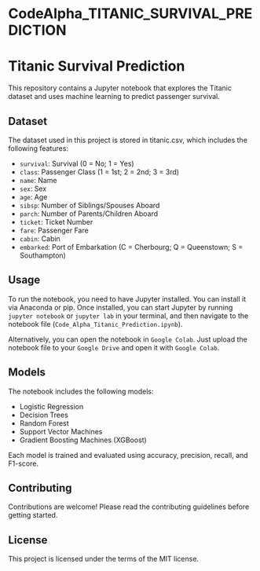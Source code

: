 # CodeAlpha_TITANIC_SURVIVAL_PREDICTION
# Titanic Survival Prediction

This repository contains a Jupyter notebook that explores the Titanic dataset and uses machine learning to predict passenger survival.

## Dataset
The dataset used in this project is stored in titanic.csv, which includes the following features:

- `survival`: Survival (0 = No; 1 = Yes)
- `class`: Passenger Class (1 = 1st; 2 = 2nd; 3 = 3rd)
- `name`: Name
- `sex`: Sex
- `age`: Age
- `sibsp`: Number of Siblings/Spouses Aboard
- `parch`: Number of Parents/Children Aboard
- `ticket`: Ticket Number
- `fare`: Passenger Fare
- `cabin`: Cabin
- `embarked`: Port of Embarkation (C = Cherbourg; Q = Queenstown; S = Southampton)

## Usage

To run the notebook, you need to have Jupyter installed. You can install it via Anaconda or pip. Once installed, you can start Jupyter by running `jupyter notebook` or `jupyter lab` in your terminal, and then navigate to the notebook file (`Code_Alpha_Titanic_Prediction.ipynb`).

Alternatively, you can open the notebook in `Google Colab`. Just upload the notebook file to your `Google Drive` and open it with `Google Colab`.

## Models

The notebook includes the following models:

- Logistic Regression
- Decision Trees
- Random Forest
- Support Vector Machines
- Gradient Boosting Machines (XGBoost)

Each model is trained and evaluated using accuracy, precision, recall, and F1-score.

## Contributing

Contributions are welcome! Please read the contributing guidelines before getting started.

## License

This project is licensed under the terms of the MIT license.
